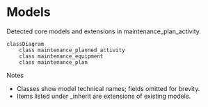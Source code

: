 # Models

Detected core models and extensions in maintenance_plan_activity.

```mermaid
classDiagram
    class maintenance_planned_activity
    class maintenance_equipment
    class maintenance_plan
```

Notes
- Classes show model technical names; fields omitted for brevity.
- Items listed under _inherit are extensions of existing models.
